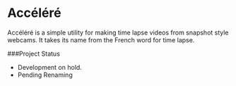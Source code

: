 Acc&eacute;l&eacute;r&eacute;
========

Acc&eacute;l&eacute;r&eacute; is a simple utility for making time lapse videos from snapshot style webcams. It takes its name from the French word for time lapse.

###Project Status
* Development on hold.
* Pending Renaming
